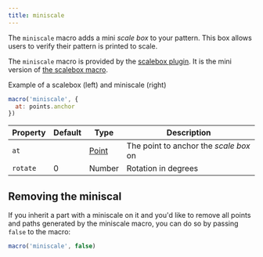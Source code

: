 ```yaml
---
title: miniscale
---
```


The `miniscale` macro adds a mini _scale box_ to your pattern. This box allows
users to verify their pattern is printed to scale.

The `miniscale` macro is provided by the [scalebox plugin](/reference/plugins/scalebox).
It is the mini version of [the scalebox macro](/reference/macros/scalebox/).

<Example part="plugin_scalebox">
Example of a scalebox (left) and miniscale (right)
</Example>

```js
macro('miniscale', {
  at: points.anchor
})
```

| Property    | Default | Type                | Description |
|-------------|---------|---------------------|-------------|
| `at`        |         | [Point](/reference/api/point) | The point to anchor the _scale box_ on |
| `rotate`    | 0       | Number              | Rotation in degrees |

## Removing the miniscal

If you inherit a part with a miniscale on it and you'd like to remove all points and paths
generated by the miniscale macro, you can do so by passing `false` to the macro:

```js
macro('miniscale', false)
```
